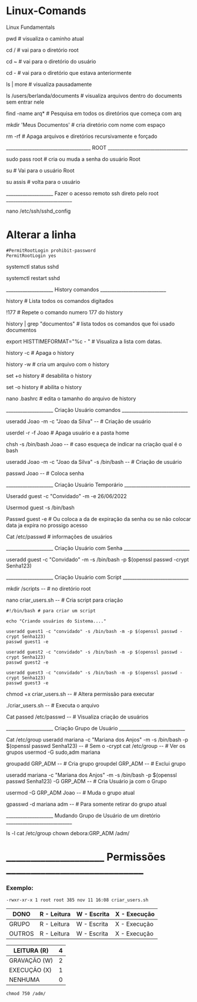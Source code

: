 # Linux-Comands
Linux Fundamentals

pwd # visualiza o caminho atual
	
cd / # vai para o diretório root

cd ~ # vai para o diretório do usuário

cd - # vai para o diretório que estava anteriormente

ls | more # visualiza pausadamente

ls /users/berlanda/documents # visualiza arquivos dentro do documents sem entrar nele

find -name arq* # Pesquisa em todos os diretórios que começa com arq

mkdir 'Meus Documentos' # cria diretório com nome com espaço

rm -rf # Apaga arquivos e diretórios recursivamente e forçado

____________________________________  ROOT __________________________________ 

sudo pass root # cria ou muda a senha do usuário Root

su # Vai para o usuário Root

su assis # volta para o usuário


____________________  Fazer o acesso remoto ssh direto pelo root ____________________________ 

nano /etc/ssh/sshd_config

# Alterar a linha

	#PermitRootLogin prohibit-password
	PermitRootLogin yes

systemctl status sshd

systemctl restart sshd


____________________ History comandos  ____________________________ 


history # Lista todos os comandos digitados

!177 # Repete o comando numero 177 do history

history | grep "documentos" # lista todos os comandos que foi usado documentos

export HISTTIMEFORMAT="%c  -  " # Visualiza a lista com datas.

history -c # Apaga o history

history -w # cria um arquivo com o history

set +o history # desabilita o history

set -o history # abilita o history

nano .bashrc # edita o tamanho do arquivo de history
 
____________________ Criação Usuário comandos  ____________________________ 


useradd Joao -m -c "Joao da Silva" -- # Criação de usuário

userdel -r -f Joao # Apaga usuário e a pasta home

chsh -s /bin/bash Joao -- # caso esqueça de indicar na criação qual é o bash

useradd Joao -m -c "Joao da Silva" -s /bin/bash -- # Criação de usuário

passwd Joao -- # Coloca senha


____________________ Criação Usuário Temporário  ____________________________ 


Useradd	guest -c "Convidado" -m -e 26/06/2022

Usermod guest -s /bin/bash

Passwd guest -e # Ou coloca a da de expiração da senha ou se não colocar data ja expira no prossigo acesso

Cat /etc/passwd # informações de usuários


____________________ Criação Usuário com Senha  ____________________________ 


useradd guest -c "Convidado" -m -s /bin/bash -p $(openssl passwd -crypt Senha123)


____________________ Criação Usuário com Script  ____________________________ 

mkdir /scripts -- # no diretório root

nano criar_users.sh -- # Cria script para criação

	#!/bin/bash # para criar um script

	echo "Criando usuários do Sistema...."

	useradd guest1 -c "convidado" -s /bin/bash -m -p $(openssl passwd -crypt Senha123)
	passwd guest1 -e

	useradd guest2 -c "convidado" -s /bin/bash -m -p $(openssl passwd -crypt Senha123)
	passwd guest2 -e

	useradd guest3 -c "convidado" -s /bin/bash -m -p $(openssl passwd -crypt Senha123)
	passwd guest3 -e


chmod +x criar_users.sh -- # Altera permissão para executar

./criar_users.sh -- # Executa o arquivo

Cat passed /etc/passwd -- # Visualiza criação de usuários


____________________ Criação Grupo de Usuário  ____________________________ 

Cat /etc/group
useradd mariana -c "Mariana dos Anjos" -m -s /bin/bash -p $(openssl passwd Senha123) -- # Sem o -crypt
cat /etc/group -- # Ver os grupos
usermod -G sudo,adm mariana

groupadd GRP_ADM -- # Cria grupo
groupdel GRP_ADM -- # Exclui grupo

useradd mariana -c "Mariana dos Anjos" -m -s /bin/bash -p $(openssl passwd Senha123) -G GRP_ADM -- # Cria Usuário ja com o Grupo

usermod -G GRP_ADM Joao -- # Muda o grupo atual

gpasswd -d mariana adm -- # Para somente retirar do grupo atual


____________________ Mudando Grupo de Usuário de um diretório ____________________________ 

ls -l
cat /etc/group
chown debora:GRP_ADM /adm/

# ____________________ Permissões ____________________________ 

### Exemplo:

	-rwxr-xr-x 1 root root 385 nov 11 16:08 criar_users.sh
| DONO | R - Leitura | W - Escrita  | X - Execução |
|-|-|-|-|
| GRUPO | R - Leitura | W - Escrita  | X - Execução |
| OUTROS | R - Leitura | W - Escrita  | X - Execução |


| LEITURA (R) |4 |
|-|-|
| GRAVAÇÃO (W) | 2 |
| EXECUÇÃO (X) | 1 |
| NENHUMA | 0 |

	chmod 750 /adm/
 
















































